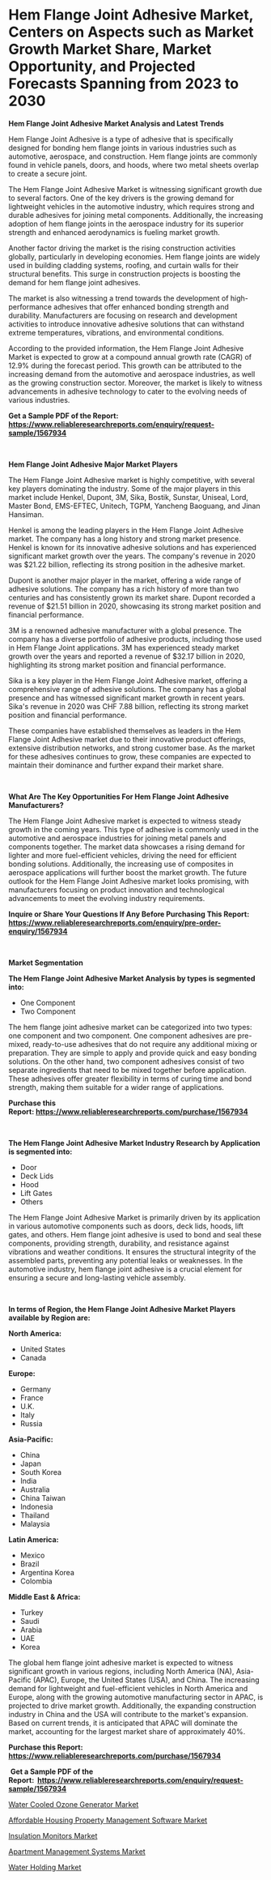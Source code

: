 <p><h1>Hem Flange Joint Adhesive Market, Centers on Aspects such as Market Growth Market Share, Market Opportunity, and Projected Forecasts Spanning from 2023 to 2030</h1></p><p><strong>Hem Flange Joint Adhesive Market Analysis and Latest Trends</strong></p>
<p><p>Hem Flange Joint Adhesive is a type of adhesive that is specifically designed for bonding hem flange joints in various industries such as automotive, aerospace, and construction. Hem flange joints are commonly found in vehicle panels, doors, and hoods, where two metal sheets overlap to create a secure joint.</p><p>The Hem Flange Joint Adhesive Market is witnessing significant growth due to several factors. One of the key drivers is the growing demand for lightweight vehicles in the automotive industry, which requires strong and durable adhesives for joining metal components. Additionally, the increasing adoption of hem flange joints in the aerospace industry for its superior strength and enhanced aerodynamics is fueling market growth.</p><p>Another factor driving the market is the rising construction activities globally, particularly in developing economies. Hem flange joints are widely used in building cladding systems, roofing, and curtain walls for their structural benefits. This surge in construction projects is boosting the demand for hem flange joint adhesives.</p><p>The market is also witnessing a trend towards the development of high-performance adhesives that offer enhanced bonding strength and durability. Manufacturers are focusing on research and development activities to introduce innovative adhesive solutions that can withstand extreme temperatures, vibrations, and environmental conditions.</p><p>According to the provided information, the Hem Flange Joint Adhesive Market is expected to grow at a compound annual growth rate (CAGR) of 12.9% during the forecast period. This growth can be attributed to the increasing demand from the automotive and aerospace industries, as well as the growing construction sector. Moreover, the market is likely to witness advancements in adhesive technology to cater to the evolving needs of various industries.</p></p>
<p><strong>Get a Sample PDF of the Report:&nbsp; <a href="https://www.reliableresearchreports.com/enquiry/request-sample/1567934">https://www.reliableresearchreports.com/enquiry/request-sample/1567934</a></strong></p>
<p>&nbsp;</p>
<p><strong>Hem Flange Joint Adhesive Major Market Players</strong></p>
<p><p>The Hem Flange Joint Adhesive market is highly competitive, with several key players dominating the industry. Some of the major players in this market include Henkel, Dupont, 3M, Sika, Bostik, Sunstar, Uniseal, Lord, Master Bond, EMS-EFTEC, Unitech, TGPM, Yancheng Baoguang, and Jinan Hansiman.</p><p>Henkel is among the leading players in the Hem Flange Joint Adhesive market. The company has a long history and strong market presence. Henkel is known for its innovative adhesive solutions and has experienced significant market growth over the years. The company's revenue in 2020 was $21.22 billion, reflecting its strong position in the adhesive market.</p><p>Dupont is another major player in the market, offering a wide range of adhesive solutions. The company has a rich history of more than two centuries and has consistently grown its market share. Dupont recorded a revenue of $21.51 billion in 2020, showcasing its strong market position and financial performance.</p><p>3M is a renowned adhesive manufacturer with a global presence. The company has a diverse portfolio of adhesive products, including those used in Hem Flange Joint applications. 3M has experienced steady market growth over the years and reported a revenue of $32.17 billion in 2020, highlighting its strong market position and financial performance.</p><p>Sika is a key player in the Hem Flange Joint Adhesive market, offering a comprehensive range of adhesive solutions. The company has a global presence and has witnessed significant market growth in recent years. Sika's revenue in 2020 was CHF 7.88 billion, reflecting its strong market position and financial performance.</p><p>These companies have established themselves as leaders in the Hem Flange Joint Adhesive market due to their innovative product offerings, extensive distribution networks, and strong customer base. As the market for these adhesives continues to grow, these companies are expected to maintain their dominance and further expand their market share.</p></p>
<p>&nbsp;</p>
<p><strong>What Are The Key Opportunities For Hem Flange Joint Adhesive Manufacturers?</strong></p>
<p><p>The Hem Flange Joint Adhesive market is expected to witness steady growth in the coming years. This type of adhesive is commonly used in the automotive and aerospace industries for joining metal panels and components together. The market data showcases a rising demand for lighter and more fuel-efficient vehicles, driving the need for efficient bonding solutions. Additionally, the increasing use of composites in aerospace applications will further boost the market growth. The future outlook for the Hem Flange Joint Adhesive market looks promising, with manufacturers focusing on product innovation and technological advancements to meet the evolving industry requirements.</p></p>
<p><strong>Inquire or Share Your Questions If Any Before Purchasing This Report: <a href="https://www.reliableresearchreports.com/enquiry/pre-order-enquiry/1567934">https://www.reliableresearchreports.com/enquiry/pre-order-enquiry/1567934</a></strong></p>
<p>&nbsp;</p>
<p><strong>Market Segmentation</strong></p>
<p><strong>The Hem Flange Joint Adhesive Market Analysis by types is segmented into:</strong></p>
<p><ul><li>One Component</li><li>Two Component</li></ul></p>
<p><p>The hem flange joint adhesive market can be categorized into two types: one component and two component. One component adhesives are pre-mixed, ready-to-use adhesives that do not require any additional mixing or preparation. They are simple to apply and provide quick and easy bonding solutions. On the other hand, two component adhesives consist of two separate ingredients that need to be mixed together before application. These adhesives offer greater flexibility in terms of curing time and bond strength, making them suitable for a wider range of applications.</p></p>
<p><strong>Purchase this Report:&nbsp;<a href="https://www.reliableresearchreports.com/purchase/1567934">https://www.reliableresearchreports.com/purchase/1567934</a></strong></p>
<p>&nbsp;</p>
<p><strong>The Hem Flange Joint Adhesive Market Industry Research by Application is segmented into:</strong></p>
<p><ul><li>Door</li><li>Deck Lids</li><li>Hood</li><li>Lift Gates</li><li>Others</li></ul></p>
<p><p>The Hem Flange Joint Adhesive Market is primarily driven by its application in various automotive components such as doors, deck lids, hoods, lift gates, and others. Hem flange joint adhesive is used to bond and seal these components, providing strength, durability, and resistance against vibrations and weather conditions. It ensures the structural integrity of the assembled parts, preventing any potential leaks or weaknesses. In the automotive industry, hem flange joint adhesive is a crucial element for ensuring a secure and long-lasting vehicle assembly.</p></p>
<p>&nbsp;</p>
<p><strong>In terms of Region, the Hem Flange Joint Adhesive Market Players available by Region are:</strong></p>
<p>
    <p> <strong> North America: </strong>
        <ul>
            <li>United States</li>
            <li>Canada</li>
        </ul>
        </p> 
    <p> <strong> Europe: </strong>
        <ul>
            <li>Germany</li>
            <li>France</li>
            <li>U.K.</li>
            <li>Italy</li>
            <li>Russia</li>
        </ul>
        </p> 
    <p> <strong> Asia-Pacific: </strong>
        <ul>
            <li>China</li>
            <li>Japan</li>
            <li>South Korea</li>
            <li>India</li>
            <li>Australia</li>
            <li>China Taiwan</li>
            <li>Indonesia</li>
            <li>Thailand</li>
            <li>Malaysia</li>
        </ul>
        </p> 
    <p> <strong> Latin America: </strong>
        <ul>
            <li>Mexico</li>
            <li>Brazil</li>
            <li>Argentina Korea</li>
            <li>Colombia</li>
        </ul>
        </p> 
    <p> <strong> Middle East & Africa: </strong>
        <ul>
            <li>Turkey</li>
            <li>Saudi</li>
            <li>Arabia</li>
            <li>UAE</li>
            <li>Korea</li>
        </ul>
    </p>
    </p>
<p><p>The global hem flange joint adhesive market is expected to witness significant growth in various regions, including North America (NA), Asia-Pacific (APAC), Europe, the United States (USA), and China. The increasing demand for lightweight and fuel-efficient vehicles in North America and Europe, along with the growing automotive manufacturing sector in APAC, is projected to drive market growth. Additionally, the expanding construction industry in China and the USA will contribute to the market's expansion. Based on current trends, it is anticipated that APAC will dominate the market, accounting for the largest market share of approximately 40%.</p></p>
<p><strong>Purchase this Report: <a href="https://www.reliableresearchreports.com/purchase/1567934">https://www.reliableresearchreports.com/purchase/1567934</a></strong></p>
<p>&nbsp;<strong>Get a Sample PDF of the Report:&nbsp;&nbsp;<a href="https://www.reliableresearchreports.com/enquiry/request-sample/1567934">https://www.reliableresearchreports.com/enquiry/request-sample/1567934</a></strong></p>
<p><strong></strong></p>
<p><p><a href="https://www.linkedin.com/pulse/water-cooled-ozone-generator-market-challenges-opportunities-hvx7c/">Water Cooled Ozone Generator Market</a></p><p><a href="https://medium.com/@darrensipes2023/affordable-housing-property-management-software-market-focuses-on-market-share-size-and-projected-44c6d80cbdba">Affordable Housing Property Management Software Market</a></p><p><a href="https://www.linkedin.com/pulse/decoding-insulation-monitors-market-deep-dive-latest-trends-fzx7c/">Insulation Monitors Market</a></p><p><a href="https://medium.com/@sanjoy753352/apartment-management-systems-market-trends-and-market-analysis-forecasted-for-period-2023-2030-7c9937380815">Apartment Management Systems Market</a></p><p><a href="https://www.linkedin.com/pulse/water-holding-market-research-report-provides-thorough-industry-0burc/">Water Holding Market</a></p></p>